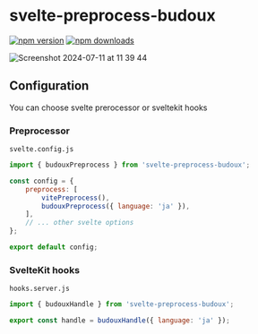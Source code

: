 # svelte-preprocess-budoux

[![npm version](https://img.shields.io/npm/v/svelte-preprocess-budoux?color=yellow)](https://npmjs.com/package/svelte-preprocess-budoux)
[![npm downloads](https://img.shields.io/npm/dm/svelte-preprocess-budoux?color=yellow)](https://npmjs.com/package/svelte-preprocess-budoux)

![Screenshot 2024-07-11 at 11 39 44](https://github.com/ryoppippi/svelte-preprocess-budoux/assets/1560508/03fd68d9-58fc-445b-8186-a42f22114ae2)

## Configuration

You can choose svelte prerocessor or sveltekit hooks

### Preprocessor

`svelte.config.js`

```js
import { budouxPreprocess } from 'svelte-preprocess-budoux';

const config = {
	preprocess: [
		vitePreprocess(),
		budouxPreprocess({ language: 'ja' }),
	],
	// ... other svelte options
};

export default config;
```

### SvelteKit hooks

`hooks.server.js`

```js
import { budouxHandle } from 'svelte-preprocess-budoux';

export const handle = budouxHandle({ language: 'ja' });
```
